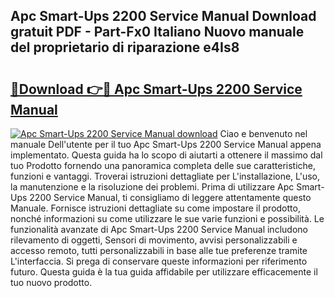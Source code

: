 ## Apc Smart-Ups 2200 Service Manual Download gratuit PDF - Part-Fx0 Italiano Nuovo manuale del proprietario di riparazione e4Is8

# <h2><a href="http://dfbmkbi.blite.top/?on=Apc+Smart-Ups+2200+Service+Manual">🔗Download 👉🔴 Apc Smart-Ups 2200 Service Manual</a></h2>

[![Apc Smart-Ups 2200 Service Manual download](https://i.imgur.com/lujVjoI.png)](http://dfbmkbi.blite.top/?on=Apc+Smart-Ups+2200+Service+Manual)
Ciao e benvenuto nel manuale Dell'utente per il tuo Apc Smart-Ups 2200 Service Manual appena implementato. Questa guida ha lo scopo di aiutarti a ottenere il massimo dal tuo Prodotto fornendo una panoramica completa delle sue caratteristiche, funzioni e vantaggi. Troverai istruzioni dettagliate per L'installazione, L'uso, la manutenzione e la risoluzione dei problemi. Prima di utilizzare Apc Smart-Ups 2200 Service Manual, ti consigliamo di leggere attentamente questo Manuale. Fornisce istruzioni dettagliate su come impostare il prodotto, nonché informazioni su come utilizzare le sue varie funzioni e possibilità. Le funzionalità avanzate di Apc Smart-Ups 2200 Service Manual includono rilevamento di oggetti, Sensori di movimento, avvisi personalizzabili e accesso remoto, tutti personalizzabili in base alle tue preferenze tramite L'interfaccia. Si prega di conservare queste informazioni per riferimento futuro. Questa guida è la tua guida affidabile per utilizzare efficacemente il tuo nuovo prodotto.
